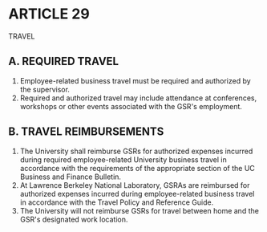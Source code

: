 # ARTICLE 29 

TRAVEL

## A. REQUIRED TRAVEL

1. Employee-related business travel must be required and authorized by the supervisor.
2. Required and authorized travel may include attendance at conferences, workshops or other events associated with the GSR's employment.

## B. TRAVEL REIMBURSEMENTS

1. The University shall reimburse GSRs for authorized expenses incurred during required employee-related University business travel in accordance with the requirements of the appropriate section of the UC Business and Finance Bulletin.
2. At Lawrence Berkeley National Laboratory, GSRAs are reimbursed for authorized expenses incurred during employee-related business travel in accordance with the Travel Policy and Reference Guide.
3. The University will not reimburse GSRs for travel between home and the GSR's designated work location.
